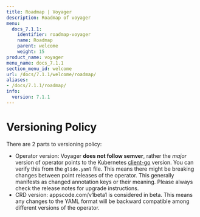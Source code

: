 ```yaml
---
title: Roadmap | Voyager
description: Roadmap of voyager
menu:
  docs_7.1.1:
    identifier: roadmap-voyager
    name: Roadmap
    parent: welcome
    weight: 15
product_name: voyager
menu_name: docs_7.1.1
section_menu_id: welcome
url: /docs/7.1.1/welcome/roadmap/
aliases:
- /docs/7.1.1/roadmap/
info:
  version: 7.1.1
---
```


# Versioning Policy

There are 2 parts to versioning policy:

 - Operator version: Voyager __does not follow semver__, rather the _major_ version of operator points to the
Kubernetes [client-go](https://github.com/kubernetes/client-go#branches-and-tags) version. You can verify this
from the `glide.yaml` file. This means there might be breaking changes between point releases of the operator.
This generally manifests as changed annotation keys or their meaning.
Please always check the release notes for upgrade instructions.
 - CRD version: appscode.com/v1beta1 is considered in beta. This means any changes to the YAML format will be backward
compatible among different versions of the operator.

